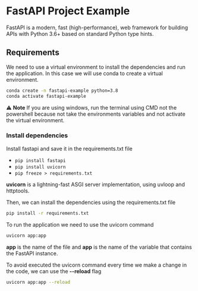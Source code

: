 # FastAPI Project Example

FastAPI is a modern, fast (high-performance), web framework for building APIs with Python 3.6+ based on standard Python type hints.

## Requirements

We need to use a virtual environment to install the dependencies and run the application.
In this case we will use conda to create a virtual environment.

```bash
conda create -n fastapi-example python=3.8
conda activate fastapi-example
```

:warning: **Note** If you are using windows, run the terminal using CMD not the powershell because not take the environments variables and not activate the virtual environment.

### Install dependencies

Install fastapi and save it in the requirements.txt file

- `pip install fastapi`
- `pip install uvicorn`
- `pip freeze > requirements.txt`

**uvicorn** is a lightning-fast ASGI server implementation, using uvloop and httptools.

Then, we can install the dependencies using the requirements.txt file

```bash
pip install -r requirements.txt
```

To run the application we need to use the uvicorn command

```bash
uvicorn app:app
```

**app** is the name of the file and **app** is the name of the variable that contains the FastAPI instance.

To avoid executed the uvicorn command every time we make a change in the code, we can use the **--reload** flag

```bash
uvicorn app:app --reload
```
